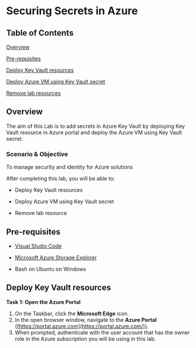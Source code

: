 # Securing Secrets in Azure

## Table of Contents 

[Overview](#overview)

[Pre-requisites](#pre-requisites)

[Deploy Key Vault resources](#deploy-key-vault-resources)

[Deploy Azure VM using Key Vault secret](#deploy-azure-vm-using-key-vault-secret)
    
[Remove lab resources](#remove-lab-resources)    

## Overview

The aim of this Lab is to add secrets in Azure Key Vault by deploying Key Vault resource in Azure portal and deploy the Azure VM using Key Vault secret.

### Scenario & Objective

 To manage security and identity for Azure solutions
 
  After completing this lab, you will be able to:
  
- Deploy Key Vault resources

- Deploy Azure VM using Key Vault secret

- Remove lab resource

## Pre-requisites

- [Visual Studio Code](https://code.visualstudio.com/)

- [Microsoft Azure Storage Explorer](https://azure.microsoft.com/features/storage-explorer/)

- Bash on Ubuntu on Windows

## Deploy Key Vault resources

**Task 1: Open the Azure Portal**

1. On the Taskbar, click the  **Microsoft Edge**  icon.
2. In the open browser window, navigate to the  **Azure Portal**  ([https://portal.azure.com](https://portal.azure.com/)).
3. When prompted, authenticate with the user account that has the owner role in the Azure subscription you will be using in this lab.


